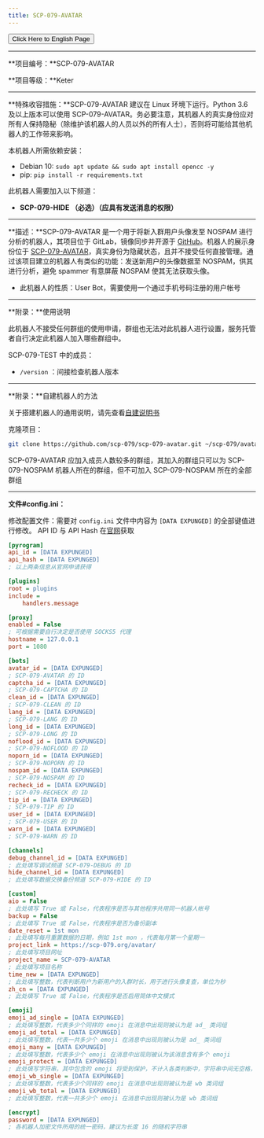 ```yaml
---
title: SCP-079-AVATAR
---
```


<link rel="stylesheet" href="/css/chinese.css">
<button onmouseover="PlaySound('totop1')" onmouseout="StopSound('totop1')" onclick="window.location.href = '/avatar/';" class="en">Click Here to English Page</button>

---

**项目编号：**SCP-079-AVATAR

**项目等级：**Keter

---

**特殊收容措施：**SCP-079-AVATAR 建议在 Linux 环境下运行。Python 3.6 及以上版本可以使用 SCP-079-AVATAR。务必要注意，其机器人的真实身份应对所有人保持隐秘（除维护该机器人的人员以外的所有人士），否则将可能给其他机器人的工作带来影响。

本机器人所需依赖安装：

- Debian 10: `sudo apt update && sudo apt install opencc -y`
- pip: `pip install -r requirements.txt`

此机器人需要加入以下频道：

- **SCP-079-HIDE （必选）（应具有发送消息的权限）**

---

**描述：**SCP-079-AVATAR 是一个用于将新入群用户头像发至 NOSPAM 进行分析的机器人，其项目位于 GitLab，镜像同步并开源于 [GitHub](https://github.com/scp-079/scp-079-avatar)。机器人的展示身份位于 <a href="https://t.me/SCP_079_AVATAR_BOT" class="079" target="_blank">SCP-079-AVATAR</a>，真实身份为隐藏状态，且并不接受任何直接管理。通过该项目建立的机器人有类似的功能：发送新用户的头像数据至 NOSPAM，供其进行分析，避免 spammer 有意屏蔽 NOSPAM 使其无法获取头像。

- 此机器人的性质：User Bot，需要使用一个通过手机号码注册的用户帐号

---

**附录：**使用说明

此机器人不接受任何群组的使用申请，群组也无法对此机器人进行设置，服务托管者自行决定此机器人加入哪些群组中。

SCP-079-TEST 中的成员：

- `/version` ：间接检查机器人版本

---

**附录：**自建机器人的方法

关于搭建机器人的通用说明，请先查看[自建说明书](/how-zh/)

克隆项目：

```bash
git clone https://github.com/scp-079/scp-079-avatar.git ~/scp-079/avatar
```

SCP-079-AVATAR 应加入成员人数较多的群组，其加入的群组只可以为 SCP-079-NOSPAM 机器人所在的群组，但不可加入 SCP-079-NOSPAM 所在的全部群组

---

**文件#config.ini：**

修改配置文件：需要对 `config.ini` 文件中内容为 `[DATA EXPUNGED]` 的全部键值进行修改。 API ID 与 API Hash 在[官网](https://my.telegram.org)获取

```ini
[pyrogram]
api_id = [DATA EXPUNGED]
api_hash = [DATA EXPUNGED]
; 以上两条信息从官网申请获得

[plugins]
root = plugins
include =
    handlers.message

[proxy]
enabled = False
; 可根据需要自行决定是否使用 SOCKS5 代理
hostname = 127.0.0.1
port = 1080

[bots]
avatar_id = [DATA EXPUNGED]
; SCP-079-AVATAR 的 ID
captcha_id = [DATA EXPUNGED]
; SCP-079-CAPTCHA 的 ID
clean_id = [DATA EXPUNGED]
; SCP-079-CLEAN 的 ID
lang_id = [DATA EXPUNGED]
; SCP-079-LANG 的 ID
long_id = [DATA EXPUNGED]
; SCP-079-LONG 的 ID
noflood_id = [DATA EXPUNGED]
; SCP-079-NOFLOOD 的 ID
noporn_id = [DATA EXPUNGED]
; SCP-079-NOPORN 的 ID
nospam_id = [DATA EXPUNGED]
; SCP-079-NOSPAM 的 ID
recheck_id = [DATA EXPUNGED]
; SCP-079-RECHECK 的 ID
tip_id = [DATA EXPUNGED]
; SCP-079-TIP 的 ID
user_id = [DATA EXPUNGED]
; SCP-079-USER 的 ID
warn_id = [DATA EXPUNGED]
; SCP-079-WARN 的 ID

[channels]
debug_channel_id = [DATA EXPUNGED]
; 此处填写调试频道 SCP-079-DEBUG 的 ID
hide_channel_id = [DATA EXPUNGED]
; 此处填写数据交换备份频道 SCP-079-HIDE 的 ID

[custom]
aio = False
; 此处填写 True 或 False，代表程序是否与其他程序共用同一机器人帐号
backup = False
; 此处填写 True 或 False，代表程序是否为备份副本
date_reset = 1st mon
; 此处填写每月重置数据的日期，例如 1st mon ，代表每月第一个星期一
project_link = https://scp-079.org/avatar/
; 此处填写项目网址
project_name = SCP-079-AVATAR
; 此处填写项目名称
time_new = [DATA EXPUNGED]
; 此处填写整数，代表判断用户为新用户的入群时长，用于进行头像复查，单位为秒
zh_cn = [DATA EXPUNGED]
; 此处填写 True 或 False，代表程序是否启用简体中文模式

[emoji]
emoji_ad_single = [DATA EXPUNGED]
; 此处填写整数，代表多少个同样的 emoji 在消息中出现则被认为是 ad_ 类词组
emoji_ad_total = [DATA EXPUNGED]
; 此处填写整数，代表一共多少个 emoji 在消息中出现则被认为是 ad_ 类词组
emoji_many = [DATA EXPUNGED]
; 此处填写整数，代表多少个 emoji 在消息中出现则被认为该消息含有多个 emoji
emoji_protect = [DATA EXPUNGED]
; 此处填写字符串，其中包含的 emoji 将受到保护，不计入各类判断中，字符串中间无空格，请以 \UXXXXXXXX 的形式代表一个 emoji
emoji_wb_single = [DATA EXPUNGED]
; 此处填写整数，代表多少个同样的 emoji 在消息中出现则被认为是 wb 类词组
emoji_wb_total = [DATA EXPUNGED]
; 此处填写整数，代表一共多少个 emoji 在消息中出现则被认为是 wb 类词组

[encrypt]
password = [DATA EXPUNGED]
; 各机器人加密文件所用的统一密码，建议为长度 16 的随机字符串
```

<audio src="/audio/door/dooropenpage.ogg" autoplay></audio>
<audio id="dooropen079" src="/audio/door/dooropen079.ogg"/>
